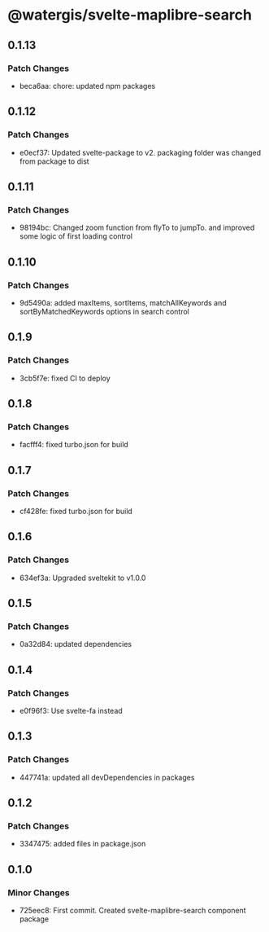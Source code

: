 # @watergis/svelte-maplibre-search

## 0.1.13

### Patch Changes

- beca6aa: chore: updated npm packages

## 0.1.12

### Patch Changes

- e0ecf37: Updated svelte-package to v2. packaging folder was changed from package to dist

## 0.1.11

### Patch Changes

- 98194bc: Changed zoom function from flyTo to jumpTo. and improved some logic of first loading control

## 0.1.10

### Patch Changes

- 9d5490a: added maxItems, sortItems, matchAllKeywords and sortByMatchedKeywords options in search control

## 0.1.9

### Patch Changes

- 3cb5f7e: fixed CI to deploy

## 0.1.8

### Patch Changes

- facfff4: fixed turbo.json for build

## 0.1.7

### Patch Changes

- cf428fe: fixed turbo.json for build

## 0.1.6

### Patch Changes

- 634ef3a: Upgraded sveltekit to v1.0.0

## 0.1.5

### Patch Changes

- 0a32d84: updated dependencies

## 0.1.4

### Patch Changes

- e0f96f3: Use svelte-fa instead

## 0.1.3

### Patch Changes

- 447741a: updated all devDependencies in packages

## 0.1.2

### Patch Changes

- 3347475: added files in package.json

## 0.1.0

### Minor Changes

- 725eec8: First commit. Created svelte-maplibre-search component package
